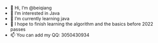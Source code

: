 - 👋 Hi, I’m @beiqiang
- 👀 I’m interested in Java
- 🌱 I’m currently learning java
- 💞️ I hope to finish learning the algorithm and the basics before 2022 passes
- 📫 You can add my QQ: 3050430934

<!---
beiqiang/beiqiang is a ✨ special ✨ repository because its `README.md` (this file) appears on your GitHub profile.
You can click the Preview link to take a look at your changes.
--->
